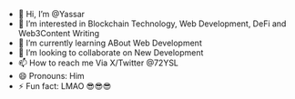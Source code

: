 - 👋 Hi, I’m @Yassar
- 👀 I’m interested in Blockchain Technology, Web Development, DeFi and Web3Content Writing
- 🌱 I’m currently learning ABout Web Development 
- 💞️ I’m looking to collaborate on New Development
- 📫 How to reach me Via X/Twitter @72YSL
- 😄 Pronouns: Him
- ⚡ Fun fact: LMAO 😎😎😎

<!---
Abdoul/Abdoul is a ✨ special ✨ repository because its `README.md` (this file) appears on your GitHub profile.
You can click the Preview link to take a look at your changes.
--->
